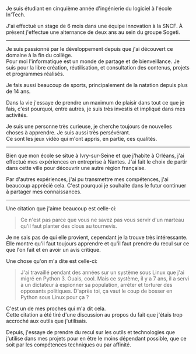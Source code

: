 Je suis étudiant en cinquième année d'ingénierie du logiciel à l'école In'Tech.

J'ai effectué un stage de 6 mois dans une équipe innovation à la SNCF. À présent
j'effectue une alternance de deux ans au sein du groupe Sogeti.

<hr>

Je suis passionné par le développement depuis que j'ai découvert ce domaine
à la fin du collège.  
Pour moi l'informatique est un monde de partage et de bienveillance. Je suis
pour la libre création, réutilisation, et consultation des contenus, projets et
programmes réalisés.

Je fais aussi beaucoup de sports, principalement de la natation
depuis plus de 14 ans.

Dans la vie j'essaye de prendre un maximum de plaisir dans tout ce que je fais,
c'est pourquoi, entre autres, je suis très investis et impliqué dans mes activités.

Je suis une personne très curieuse, je cherche toujours de nouvelles choses à
apprendre. Je suis aussi très persévérant.  
Ce sont les jeux vidéo qui m'ont appris, en partie, ces qualités.

<hr>

Bien que mon école se situe à Ivry-sur-Seine et que j'habite à Orléans, j'ai effectué mes expériences en
entreprise à Nantes. J'ai fait le choix de partir dans cette ville pour découvrir une
autre région française.

Par d'autres expériences, j'ai pu transmettre mes compétences, j'ai beaucoup
apprécié cela. C'est pourquoi je souhaite dans le futur continuer à partager
mes connaissances.

<hr>

Une citation que j'aime beaucoup est celle-ci:

> Ce n'est pas parce que vous ne savez pas vous servir d'un marteau qu'il faut planter des clous au tournevis.

Je ne sais pas de qui elle provient, cependant je la trouve très intéressante.  
Elle montre qu'il faut toujours apprendre et qu'il faut prendre du recul sur ce
que l'on fait et en avoir un avis critique.

Une chose qu'on m'a dite est celle-ci:

> J'ai travaillé pendant des années sur un système sous Linux que j'ai migré en Python 3. Ouais, cool. Mais ce système, il y a 7 ans, il a servi à un dictateur à espionner sa population, arrêter et torturer des opposants politiques.
> D'après toi, ça vaut le coup de bosser en Python sous Linux pour ça ?

C'est un de mes proches qui m'a dit cela.  
Cette citation a été tiré d'une discussion au propos du fait que j'étais trop
accroché aux outils que j'utilisais.

Depuis, j'essaye de prendre du recul sur les outils et technologies que
j'utilise dans mes projets pour en être le moins dépendant possible, que ce soit par les
compétences techniques ou par affinité.
